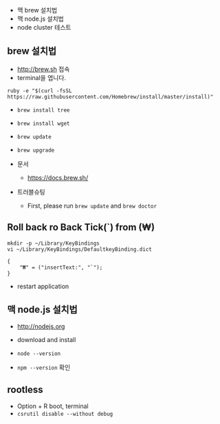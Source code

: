 * 맥 brew 설치법
* 맥 node.js 설치법
* node cluster 테스트

## brew 설치법
* http://brew.sh 접속
* terminal을 엽니다.
```
ruby -e "$(curl -fsSL https://raw.githubusercontent.com/Homebrew/install/master/install)"
```
* `brew install tree`
* `brew install wget`

* `brew update`
* `brew upgrade`

* 문서
  * https://docs.brew.sh/
* 트러블슈팅
  * First, please run `brew update` and `brew doctor`


## Roll back ro Back Tick(\`) from (₩)
```
mkdir -p ~/Library/KeyBindings
vi ~/Library/KeyBindings/DefaultkeyBinding.dict
```

```
{
    "₩" = ("insertText:", "`");
}
```

  * restart application

## 맥 node.js 설치법
* http://nodejs.org
* download and install

* `node --version`
* `npm --version` 확인


## rootless
* Option + R boot, terminal
* `csrutil disable --without debug`
